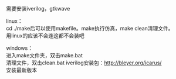 需要安装iverilog，gtkwave


linux：  
cd ./make后可以使用makefile。make执行仿真，make clean清理文件。  
用linux的应该不会连这都不会装吧


windows：  
进入make文件夹，双击make.bat  
清理文件，双击clean.bat
iverilog安装包：http://bleyer.org/icarus/  
安装最新版本

